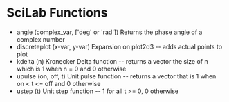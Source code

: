 # SciLab Functions
* angle (complex_var, ['deg' or 'rad'])
Returns the phase angle of a complex number
* discreteplot (x-var, y-var)
Expansion on plot2d3 -- adds actual points to plot
* kdelta (n)
Kronecker Delta function -- returns a vector the size of n which is 1 when n = 0 and 0 otherwise
* upulse (on, off, t)
Unit pulse function -- returns a vector that is 1 when on < t <= off and 0 otherwise
* ustep (t)
Unit step function -- 1 for all t >= 0, 0 otherwise
